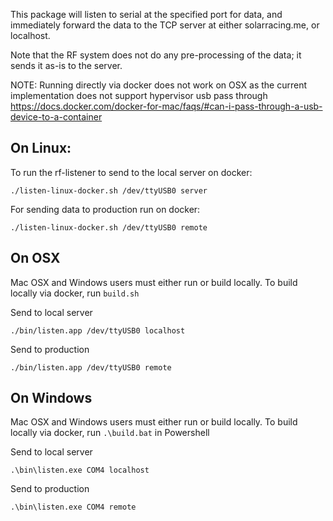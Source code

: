 This package will listen to serial at the specified port for data, and immediately forward
the data to the TCP server at either solarracing.me, or localhost.

Note that the RF system does not do any pre-processing of the data; it sends it as-is to the
server.

NOTE: Running directly via docker does not work on OSX as
the current implementation does not support hypervisor usb pass through
https://docs.docker.com/docker-for-mac/faqs/#can-i-pass-through-a-usb-device-to-a-container

## On Linux:
To run the rf-listener to send to the local server on docker:
```
./listen-linux-docker.sh /dev/ttyUSB0 server
```

For sending data to production run on docker:
```
./listen-linux-docker.sh /dev/ttyUSB0 remote
```

## On OSX
Mac OSX and Windows users must either run or build locally. To build locally via docker, run `build.sh`

Send to local server
```
./bin/listen.app /dev/ttyUSB0 localhost
```
Send to production
```
./bin/listen.app /dev/ttyUSB0 remote
```

## On Windows
Mac OSX and Windows users must either run or build locally. To build locally via docker, run `.\build.bat` in Powershell

Send to local server
```
.\bin\listen.exe COM4 localhost
```
Send to production
```
.\bin\listen.exe COM4 remote
```
